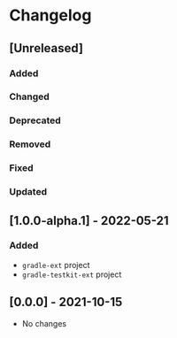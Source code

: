 # Changelog

## [Unreleased]

### Added

### Changed

### Deprecated

### Removed

### Fixed

### Updated

## [1.0.0-alpha.1] - 2022-05-21

### Added

- `gradle-ext` project
- `gradle-testkit-ext` project

## [0.0.0] - 2021-10-15

- No changes
